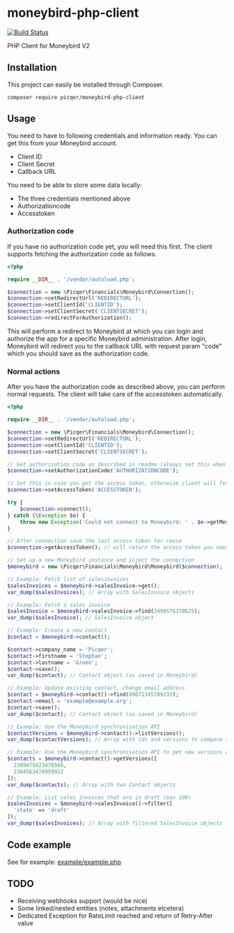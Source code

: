 # moneybird-php-client

[![Build Status](https://travis-ci.org/picqer/moneybird-php-client.svg?branch=master)](https://travis-ci.org/picqer/moneybird-php-client)

PHP Client for Moneybird V2

## Installation
This project can easily be installed through Composer.

```
composer require picqer/moneybird-php-client
```

## Usage
You need to have to following credentials and information ready. You can get this from your Moneybird account.
- Client ID
- Client Secret
- Callback URL

You need to be able to store some data locally:
- The three credentials mentioned above
- Authorizationcode
- Accesstoken

### Authorization code
If you have no authorization code yet, you will need this first. The client supports fetching the authorization code as follows.

```php
<?php

require __DIR__ . '/vendor/autoload.php';

$connection = new \Picqer\Financials\Moneybird\Connection();
$connection->setRedirectUrl('REDIRECTURL');
$connection->setClientId('CLIENTID');
$connection->setClientSecret('CLIENTSECRET');
$connection->redirectForAuthorization();
```

This will perform a redirect to Moneybird at which you can login and authorize the app for a specific Moneybird administration.
After login, Moneybird will redirect you to the callback URL with request param "code" which you should save as the authorization code.

### Normal actions
After you have the authorization code as described above, you can perform normal requests. The client will take care of the accesstoken
automatically.

```php
<?php

require __DIR__ . '/vendor/autoload.php';

$connection = new \Picqer\Financials\Moneybird\Connection();
$connection->setRedirectUrl('REDIRECTURL');
$connection->setClientId('CLIENTID');
$connection->setClientSecret('CLIENTSECRET');

// Get authorization code as described in readme (always set this when available)
$connection->setAuthorizationCode('AUTHORIZATIONCODE');

// Set this in case you got the access token, otherwise client will fetch it (always set this when available)
$connection->setAccessToken('ACCESSTOKEN');

try {
    $connection->connect();
} catch (\Exception $e) {
    throw new Exception('Could not connect to Moneybird: ' . $e->getMessage());
}

// After connection save the last access token for reuse 
$connection->getAccessToken(); // will return the access token you need to save

// Set up a new Moneybird instance and inject the connection
$moneybird = new \Picqer\Financials\Moneybird\Moneybird($connection);

// Example: Fetch list of salesinvoices 
$salesInvoices = $moneybird->salesInvoice->get();
var_dump($salesInvoices); // Array with SalesInvoice objects

// Example: Fetch a sales invoice
$salesInvoice = $moneybird->salesInvoice->find(3498576378625);
var_dump($salesInvoice); // SalesInvoice object

// Example: Create a new contact
$contact = $moneybird->contact();

$contact->company_name = 'Picqer';
$contact->firstname = 'Stephan';
$contact->lastname = 'Groen';
$contact->save();
var_dump($contact); // Contact object (as saved in Moneybird)

// Example: Update existing contact, change email address
$contact = $moneybird->contact()->find(89672345789233);
$contact->email = 'example@example.org';
$contact->save();
var_dump($contact); // Contact object (as saved in Moneybird)

// Example: Use the Moneybird synchronisation API
$contactVersions = $moneybird->contact()->listVersions();
var_dump($contactVersions); // Array with ids and versions to compare to your own

// Example: Use the Moneybird synchronisation API to get new versions of specific ids
$contacts = $moneybird->contact()->getVersions([
  2389475623478568,
  2384563478959922
]);
var_dump($contacts); // Array with two Contact objects

// Example: List sales invoices that are in draft (max 100)
$salesInvoices = $moneybird->salesInvoice()->filter([
  'state' => 'draft'
]);
var_dump($salesInvoices); // Array with filtered SalesInvoice objects
```

## Code example
See for example: [example/example.php](example/example.php)

## TODO
- Receiving webhooks support (would be nice)
- Some linked/nested entities (notes, attachments etcetera)
- Dedicated Exception for RateLimit reached and return of Retry-After value
